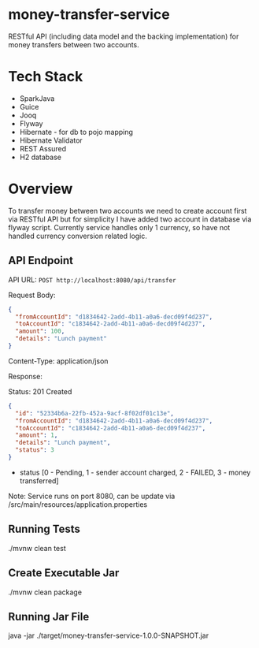 # money-transfer-service

RESTful API (including data model and the backing implementation) for money transfers between two accounts. 
 
# Tech Stack
- SparkJava
- Guice
- Jooq 
- Flyway
- Hibernate - for db to pojo mapping
- Hibernate Validator
- REST Assured
- H2 database

# Overview
To transfer money between two accounts we need to create account first via RESTful API
but for simplicity I have added two account in database via flyway script. Currently service handles 
only 1 currency, so have not handled currency conversion related logic.

## API Endpoint

API URL: `POST http://localhost:8080/api/transfer`

Request Body:
```json
{
  "fromAccountId": "d1834642-2add-4b11-a0a6-decd09f4d237",
  "toAccountId": "c1834642-2add-4b11-a0a6-decd09f4d237",
  "amount": 100,
  "details": "Lunch payment"
}
```
Content-Type: application/json

Response:

Status: 201 Created 

```json
{
  "id": "52334b6a-22fb-452a-9acf-8f02df01c13e",
  "fromAccountId": "d1834642-2add-4b11-a0a6-decd09f4d237",
  "toAccountId": "c1834642-2add-4b11-a0a6-decd09f4d237",
  "amount": 1,
  "details": "Lunch payment",
  "status": 3
}

```
- status [0 - Pending, 1 - sender account charged, 2 - FAILED, 3 - money transferred]

Note: Service runs on port 8080, can be update via /src/main/resources/application.properties

## Running Tests
./mvnw clean test

## Create Executable Jar
./mvnw clean package

## Running Jar File

java -jar ./target/money-transfer-service-1.0.0-SNAPSHOT.jar